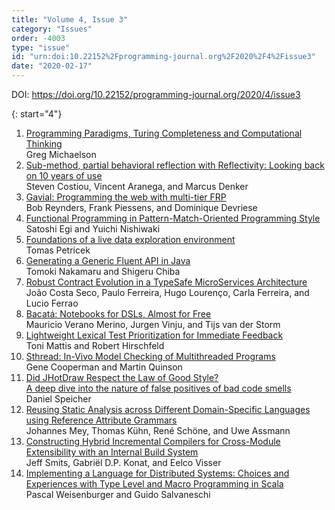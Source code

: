 ```yaml
---
title: "Volume 4, Issue 3"
category: "Issues"
order: -4003
type: "issue"
id: "urn:doi:10.22152%2Fprogramming-journal.org%2F2020%2F4%2Fissue3"
date: "2020-02-17"
---
```

DOI: <https://doi.org/10.22152/programming-journal.org/2020/4/issue3>





{: start="4"}
1. [Programming Paradigms, Turing Completeness and Computational Thinking](/2020/4/4)  
Greg Michaelson
1. [Sub-method, partial behavioral reflection with Reflectivity: Looking back on 10 years of use](/2020/4/5)  
Steven Costiou, Vincent Aranega, and Marcus Denker
1. [Gavial: Programming the web with multi-tier FRP](/2020/4/6)  
Bob Reynders, Frank Piessens, and Dominique Devriese
1. [Functional Programming in Pattern-Match-Oriented Programming Style](/2020/4/7)  
Satoshi Egi and Yuichi Nishiwaki
1. [Foundations of a live data exploration environment](/2020/4/8)  
Tomas Petricek
1. [Generating a Generic Fluent API in Java](/2020/4/9)  
Tomoki Nakamaru and Shigeru Chiba
1. [Robust Contract Evolution in a TypeSafe MicroServices Architecture](/2020/4/10)  
João Costa Seco, Paulo Ferreira, Hugo Lourenço, Carla Ferreira, and Lucio Ferrao
1. [Bacatá: Notebooks for DSLs, Almost for Free](/2020/4/11)  
Mauricio Verano Merino, Jurgen Vinju, and Tijs van der Storm
1. [Lightweight Lexical Test Prioritization for Immediate Feedback](/2020/4/12)  
Toni Mattis and Robert Hirschfeld
1. [Sthread: In-Vivo Model Checking of Multithreaded Programs](/2020/4/13)  
Gene Cooperman and Martin Quinson
1. [Did JHotDraw Respect the Law of Good Style?  
A deep dive into the nature of false positives of bad code smells](/2020/4/14)  
Daniel Speicher
1. [Reusing Static Analysis across Different Domain-Specific Languages using Reference Attribute Grammars](/2020/4/15)  
Johannes Mey, Thomas Kühn, René Schöne, and Uwe Assmann
1. [Constructing Hybrid Incremental Compilers for Cross-Module Extensibility with an Internal Build System](/2020/4/16)  
Jeff Smits, Gabriël D.P. Konat, and Eelco Visser
1. [Implementing a Language for Distributed Systems: Choices and Experiences with Type Level and Macro Programming in Scala](/2020/4/17)  
Pascal Weisenburger and Guido Salvaneschi



